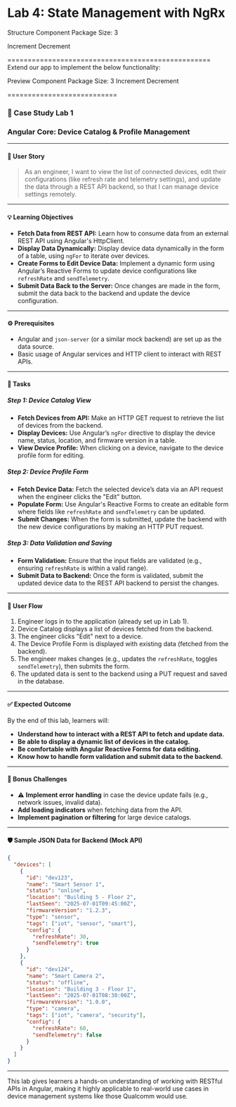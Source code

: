 Lab 4: State Management with NgRx
====================================

Structure Component
Package Size: 3

Increment Decrement

==================================================
Extend our app to implement the below functionality:

Preview Component
Package Size: 3
Increment Decrement

===========================

### :rocket: Case Study Lab 1 
### Angular Core: Device Catalog & Profile Management

---

#### :dart: User Story

> As an engineer, I want to view the list of connected devices, edit their configurations (like refresh rate and telemetry settings), and update the data through a REST API backend, so that I can manage device settings remotely.

---

#### :bulb: Learning Objectives

- **Fetch Data from REST API:** Learn how to consume data from an external REST API using Angular's HttpClient.
- **Display Data Dynamically:** Display device data dynamically in the form of a table, using `ngFor` to iterate over devices.
- **Create Forms to Edit Device Data:** Implement a dynamic form using Angular’s Reactive Forms to update device configurations like `refreshRate` and `sendTelemetry`.
- **Submit Data Back to the Server:** Once changes are made in the form, submit the data back to the backend and update the device configuration.

---

#### :gear: Prerequisites

- Angular and `json-server` (or a similar mock backend) are set up as the data source.
- Basic usage of Angular services and HTTP client to interact with REST APIs.

---

#### :triangular_ruler: Tasks

##### Step 1: Device Catalog View

- **Fetch Devices from API:** Make an HTTP GET request to retrieve the list of devices from the backend.
- **Display Devices:** Use Angular’s `ngFor` directive to display the device name, status, location, and firmware version in a table.
- **View Device Profile:** When clicking on a device, navigate to the device profile form for editing.

##### Step 2: Device Profile Form

- **Fetch Device Data:** Fetch the selected device’s data via an API request when the engineer clicks the "Edit" button.
- **Populate Form:** Use Angular's Reactive Forms to create an editable form where fields like `refreshRate` and `sendTelemetry` can be updated.
- **Submit Changes:** When the form is submitted, update the backend with the new device configurations by making an HTTP PUT request.

##### Step 3: Data Validation and Saving

- **Form Validation:** Ensure that the input fields are validated (e.g., ensuring `refreshRate` is within a valid range).
- **Submit Data to Backend:** Once the form is validated, submit the updated device data to the REST API backend to persist the changes.

---

#### :brain: User Flow

1. Engineer logs in to the application (already set up in Lab 1).
2. Device Catalog displays a list of devices fetched from the backend.
3. The engineer clicks "Edit" next to a device.
4. The Device Profile Form is displayed with existing data (fetched from the backend).
5. The engineer makes changes (e.g., updates the `refreshRate`, toggles `sendTelemetry`), then submits the form.
6. The updated data is sent to the backend using a PUT request and saved in the database.

---

#### :white_check_mark: Expected Outcome

By the end of this lab, learners will:

- **Understand how to interact with a REST API to fetch and update data.**
- **Be able to display a dynamic list of devices in the catalog.**
- **Be comfortable with Angular Reactive Forms for data editing.**
- **Know how to handle form validation and submit data to the backend.**

---

#### :test_tube: Bonus Challenges

- :warning: **Implement error handling** in case the device update fails (e.g., network issues, invalid data).
- **Add loading indicators** when fetching data from the API.
- **Implement pagination or filtering** for large device catalogs.

---

#### :shield: Sample JSON Data for Backend (Mock API)

```json
{
  "devices": [
    {
      "id": "dev123",
      "name": "Smart Sensor 1",
      "status": "online",
      "location": "Building 5 - Floor 2",
      "lastSeen": "2025-07-01T09:45:00Z",
      "firmwareVersion": "1.2.3",
      "type": "sensor",
      "tags": ["iot", "sensor", "smart"],
      "config": {
        "refreshRate": 30,
        "sendTelemetry": true
      }
    },
    {
      "id": "dev124",
      "name": "Smart Camera 2",
      "status": "offline",
      "location": "Building 3 - Floor 1",
      "lastSeen": "2025-07-01T08:30:00Z",
      "firmwareVersion": "1.0.0",
      "type": "camera",
      "tags": ["iot", "camera", "security"],
      "config": {
        "refreshRate": 60,
        "sendTelemetry": false
      }
    }
  ]
}
```

---

This lab gives learners a hands-on understanding of working with RESTful APIs in Angular, making it highly applicable to real-world use cases in device management systems like those Qualcomm would use.